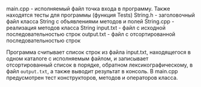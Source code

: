 main.cpp - исполняемый файл точка входа в программу. Также находятся тесты для программы (функция Tests)
String.h - заголовочный файл класса String с объявлениями методов и полей
String.cpp - реализация методов класса String
input.txt - файл с исходной последовательностью строк
output.txt - файл с отсортированной последовательностью строк

Программа считывает список строк из файла input.txt, находящегося в одном каталоге с исполняемым файлом, и записывает отсортированный список в порядке, обратном лексикографическому, в файл `output.txt`, а также выводит результат в консоль.
В main.cpp предусмотрен тест конструкторов, методов и операторов класса.
